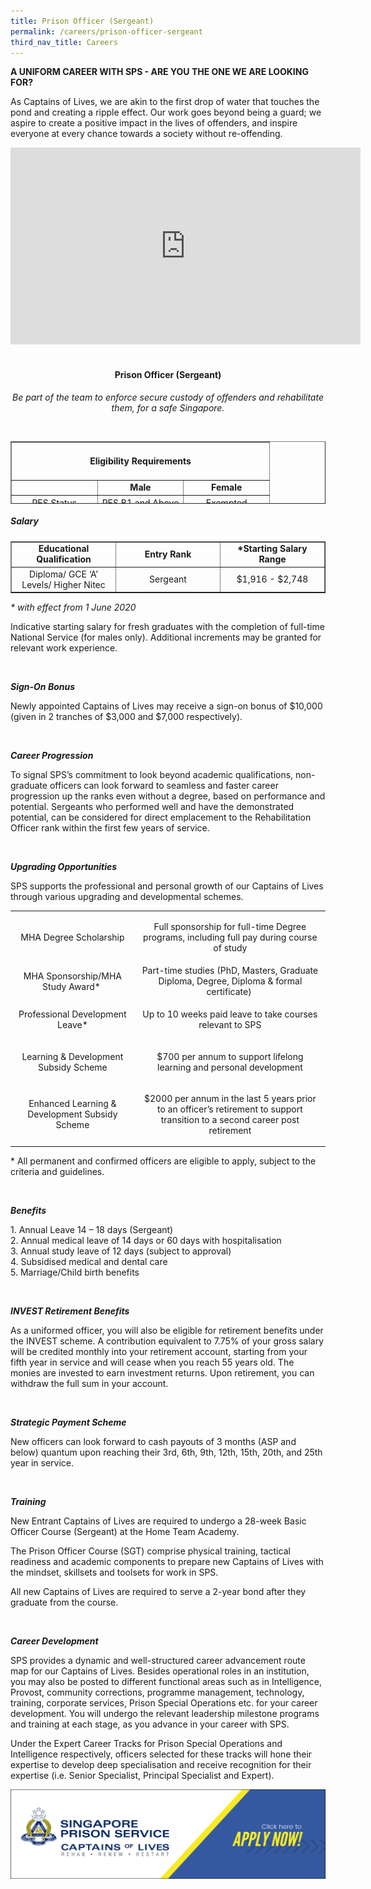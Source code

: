```yaml
---
title: Prison Officer (Sergeant)
permalink: /careers/prison-officer-sergeant
third_nav_title: Careers
---
```

<p><strong>A UNIFORM CAREER WITH SPS - ARE YOU THE ONE WE ARE LOOKING FOR?</strong></p>
<p class="copytext">As Captains of Lives, we are akin to the first drop of water that touches the pond and creating a ripple effect. Our work goes beyond being a guard; we aspire to create&nbsp;a positive impact in the lives of offenders, and inspire everyone at every chance towards a society without re-offending.</p>
<div style="text-align: center;"><iframe title="YouTube video player" src="https://www.youtube.com/embed/CshxKg00Oao" width="560" height="315" frameborder="0" allowfullscreen="allowfullscreen"></iframe></div>
<div style="text-align: center;">&nbsp;</div>
<h4 style="text-align: center;"><strong>Prison Officer (Sergeant)</strong></h4>
<p style="text-align: center;"><em>Be part of the team to enforce secure custody of offenders and rehabilitate them, for a safe Singapore.</em></p>
<div style="text-align: center;">&nbsp;</div>
<div style="text-align: center;">
<table style="border-collapse: collapse; width: 100%; height: 100px;" border="1">
<tbody>
<tr style="height: 46px;">
<td style="text-align: center; width: 99.9999%;" colspan="3">
<h4><strong>Eligibility Requirements</strong></h4>
</td>
</tr>
<tr style="height: 18px;">
<td style="width: 33.3333%; height: 18px;">&nbsp;</td>
<td style="width: 33.3333%; text-align: center; height: 18px;"><strong>Male</strong></td>
<td style="width: 33.3333%; text-align: center; height: 18px;"><strong>Female</strong></td>
</tr>
<tr style="height: 18px;">
<td style="width: 33.3333%; height: 18px;">PES Status</td>
<td style="width: 33.3333%; height: 18px; text-align: center;">PES B1 and Above</td>
<td style="width: 33.3333%; height: 18px; text-align: center;">Exempted</td>
</tr>
<tr style="height: 18px;">
<td style="width: 33.3333%; height: 18px; text-align: left;">Vision</td>
<td style="text-align: center; width: 66.6666%;" colspan="2">Normal Colour Vision</td>
</tr>
</tbody>
</table>
<h5 style="text-align: left;"><strong>Salary</strong></h5>
<table style="border-collapse: collapse; width: 100%;" border="1">
<tbody>
<tr>
<td style="width: 33.3333%; text-align: center;"><strong>Educational Qualification</strong></td>
<td style="width: 33.3333%; text-align: center;"><strong>Entry Rank</strong></td>
<td style="width: 33.3333%; text-align: center;"><strong>*Starting Salary Range</strong></td>
</tr>
<tr>
<td style="width: 33.3333%; text-align: center;">Diploma/ GCE &lsquo;A&rsquo; Levels/ Higher Nitec</td>
<td style="width: 33.3333%; text-align: center;">Sergeant</td>
<td style="width: 33.3333%; text-align: center;">$1,916 - $2,748</td>
</tr>
</tbody>
</table>
<div class="container">
<p class="copytext" style="text-align: left;"><em>* with effect from 1 June 2020</em></p>
<p class="copytext" style="text-align: left;">Indicative starting salary for fresh graduates with the completion of full-time National Service (for males only). Additional increments may be granted for relevant work experience.</p>
<p class="copytext">&nbsp;</p>
</div>
<div class="container">
<p class="subtitle" style="text-align: left;"><strong><em>Sign-On Bonus</em></strong></p>
<p class="copytext" style="text-align: left;">Newly appointed Captains of Lives may receive a sign-on bonus of $10,000 (given in 2 tranches of $3,000 and $7,000 respectively).</p>
<p class="copytext" style="text-align: left;">&nbsp;</p>
</div>
<div class="container">
<p class="subtitle" style="text-align: left;"><strong><em>Career Progression</em></strong></p>
<p class="copytext" style="text-align: left;">To signal SPS&rsquo;s commitment to look beyond academic qualifications, non-graduate officers can look forward to seamless and faster career progression up the ranks even without a degree, based on performance and potential. Sergeants who performed well and have the demonstrated potential, can be considered for direct emplacement to the Rehabilitation Officer rank within the first few years of service.</p>
<p class="copytext" style="text-align: left;">&nbsp;</p>
<p class="subtitle" style="text-align: left;"><em><strong>Upgrading Opportunities</strong></em></p>
<p class="copytext" style="text-align: left;">SPS supports the professional and personal growth of our Captains of Lives through various upgrading and developmental schemes.</p>
<table class="table">
<tbody>
<tr>
<td class="cellpadding">
<p>MHA Degree Scholarship</p>
</td>
<td class="cellpadding">
<p>Full sponsorship for full-time Degree programs, including full pay during course of study</p>
</td>
</tr>
<tr>
<td class="cellpadding">MHA Sponsorship/MHA Study Award*&nbsp;</td>
<td class="cellpadding">Part-time studies (PhD, Masters, Graduate Diploma, Degree, Diploma &amp; formal certificate)&nbsp;</td>
</tr>
<tr>
<td class="cellpadding">
<p>Professional Development Leave*</p>
</td>
<td class="cellpadding">
<p>Up to 10 weeks paid leave to take courses relevant to SPS</p>
</td>
</tr>
<tr>
<td class="cellpadding">
<p>Learning &amp; Development Subsidy Scheme</p>
</td>
<td class="cellpadding">
<p>$700 per annum to support lifelong learning and personal development</p>
</td>
</tr>
<tr>
<td class="cellpadding">
<p>Enhanced Learning &amp; Development Subsidy Scheme</p>
</td>
<td class="cellpadding">
<p>$2000 per annum in the last 5 years prior to an officer&rsquo;s retirement to support transition to a second career post retirement</p>
</td>
</tr>
</tbody>
</table>
<div class="sfContentBlock">
<div class="container">
<p class="copytext" style="text-align: left;">* All permanent and confirmed officers are eligible to apply, subject to the criteria and guidelines.</p>
<p class="copytext" style="text-align: left;">&nbsp;</p>
</div>
<div class="container" style="text-align: left;">
<p class="subtitle"><strong><em>Benefits</em></strong></p>
<p class="copytext">1. Annual Leave 14 &ndash; 18 days (Sergeant)<br />2. Annual medical leave of 14 days or 60 days with hospitalisation<br />3. Annual study leave of 12 days (subject to approval)<br />4. Subsidised medical and dental care<br />5. Marriage/Child birth benefits</p>
<p class="copytext">&nbsp;</p>
</div>
<div class="container" style="text-align: left;">
<p><strong><em>INVEST Retirement Benefits</em></strong></p>
<p>As a uniformed officer, you will also be eligible for retirement benefits under the INVEST scheme. A contribution equivalent to&nbsp;7.75%&nbsp;of your gross salary will be credited monthly into your retirement account, starting from your fifth year in service and will cease when you reach 55 years old. The monies are invested to earn investment returns. Upon retirement, you can withdraw the full sum in your account.</p>
<p>&nbsp;</p>
</div>
<div class="container" style="text-align: left;">
<p><strong><em>Strategic Payment Scheme</em></strong></p>
<p>New officers can look forward to cash payouts of 3 months (ASP and below) quantum upon reaching their 3rd, 6th, 9th, 12th, 15th, 20th, and 25th year in service.</p>
<p>&nbsp;</p>
</div>
<div class="container" style="text-align: left;">
<p class="subtitle"><em><strong>Training</strong></em></p>
<p class="copytext">New Entrant Captains of Lives are required to undergo a 28-week Basic Officer Course (Sergeant) at the Home Team Academy.</p>
</div>
<div class="container" style="text-align: left;">
<p class="copytext">The Prison&nbsp;Officer Course (SGT)&nbsp;comprise physical training, tactical readiness and academic components to prepare new Captains of Lives&nbsp;with the mindset, skillsets and toolsets&nbsp;for work in SPS.</p>
<p class="copytext">All new Captains of Lives&nbsp;are required&nbsp;to serve a 2-year bond after they graduate from the course.</p>
</div>
</div>
<div class="sfContentBlock">
<div class="container" style="text-align: left;">
<p>&nbsp;</p>
</div>
<div class="container">
<p class="subtitle" style="text-align: left;"><em><strong>Career Development</strong></em></p>
<p class="copytext" style="text-align: left;">SPS provides a dynamic and well-structured career advancement route map for our Captains of Lives. Besides operational roles in an institution, you may also be posted to different functional areas such as in Intelligence, Provost, community corrections, programme management, technology, training, corporate services, Prison Special Operations etc. for your career development. You will undergo the relevant leadership milestone programs and training at each stage, as you advance in your career with SPS.</p>
<p class="copytext" style="text-align: left;">Under the Expert Career Tracks for Prison Special Operations and Intelligence respectively, officers selected for these tracks will hone their expertise to develop deep specialisation and receive recognition for their expertise (i.e. Senior Specialist, Principal Specialist and Expert).</p>
<p class="copytext" style="text-align: left;"><a href="https://careers.pageuppeople.com/688/cwlive/en/filter/?=&amp;search-keyword=singapore%20prison&amp;brand=mha%20-%20singapore%20prison%20service%20(sps)&amp;job-mail-subscribe-privacy=agree"><img src="https://raw.githubusercontent.com/isomerpages/pris-test/staging/images/career-tabs-application-button.png" alt="" /></a></p>
</div>
</div>